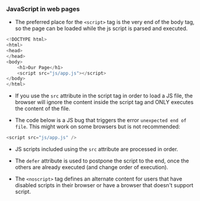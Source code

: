 ### JavaScript in web pages

* The preferred place for the `<script>` tag is the very end of the body tag, so the page can be loaded while the js script is parsed and executed.

```js
<!DOCTYPE html>
<html>
<head>
</head>
<body>
	<h1>Our Page</h1>
	<script src="js/app.js"></script>
</body>
</html>
```

* If you use the `src` attribute in the script tag in order to load a JS file, the browser will ignore the content inside the script tag and ONLY executes the content of the file.

* The code below is a JS bug that triggers the error `unexpected end of file`. This might work on some browsers but is not recommended:

```js 
<script src="js/app.js" />
```

* JS scripts included using the `src` attribute are processed in order.

* The `defer` attribute is used to postpone the script to the end, once the others are already executed (and change order of execution).

* The `<noscript>` tag defines an alternate content for users that have disabled scripts in their browser or have a browser that doesn't support script.
